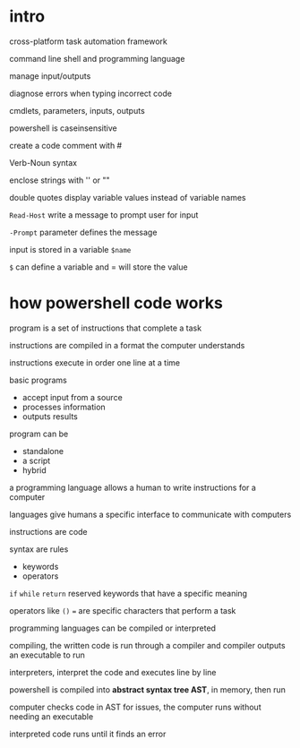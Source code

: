 # intro

cross-platform task automation framework

command line shell and programming language

manage input/outputs

diagnose errors when typing incorrect code

cmdlets, parameters, inputs, outputs

powershell is caseinsensitive

create a code comment with #

Verb-Noun syntax

enclose strings with '' or ""

double quotes display variable values instead of variable names

`Read-Host` write a message to prompt user for input

`-Prompt` parameter defines the message

input is stored in a variable `$name`

`$` can define a variable and = will store the value

# how powershell code works

program is a set of instructions that complete a task

instructions are compiled in a format the computer understands

instructions execute in order one line at a time

basic programs
- accept input from a source
- processes information
- outputs results

program can be
- standalone
- a script
- hybrid

a programming language allows a human to write instructions for a computer

languages give humans a specific interface to communicate with computers

instructions are code

syntax are rules
- keywords
- operators

`if` `while` `return` reserved keywords that have a specific meaning

operators like `()` `=` are specific characters that perform a task

programming languages can be compiled or interpreted

compiling, the written code is run through a compiler and compiler outputs an executable to run

interpreters, interpret the code and executes line by line

powershell is compiled into **abstract syntax tree AST**, in memory, then run

computer checks code in AST for issues, the computer runs without needing an executable

interpreted code runs until it finds an error


